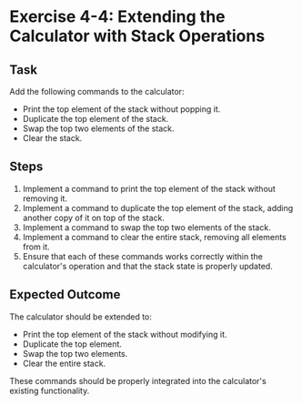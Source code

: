 
# Exercise 4-4: Extending the Calculator with Stack Operations

## Task
Add the following commands to the calculator:
- Print the top element of the stack without popping it.
- Duplicate the top element of the stack.
- Swap the top two elements of the stack.
- Clear the stack.

## Steps
1. Implement a command to print the top element of the stack without removing it.
2. Implement a command to duplicate the top element of the stack, adding another copy of it on top of the stack.
3. Implement a command to swap the top two elements of the stack.
4. Implement a command to clear the entire stack, removing all elements from it.
5. Ensure that each of these commands works correctly within the calculator's operation and that the stack state is properly updated.

## Expected Outcome
The calculator should be extended to:
- Print the top element of the stack without modifying it.
- Duplicate the top element.
- Swap the top two elements.
- Clear the entire stack.

These commands should be properly integrated into the calculator's existing functionality.
